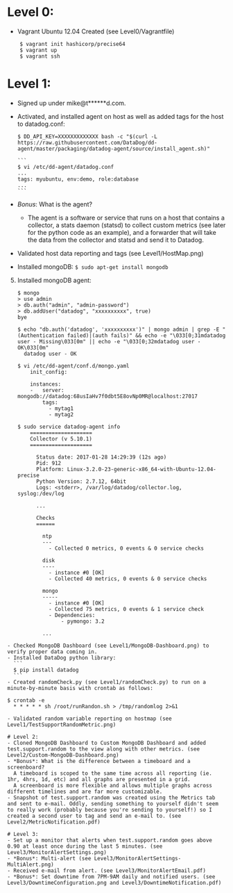 
# Level 0:
- Vagrant Ubuntu 12.04 Created (see Level0/Vagrantfile)
```
    $ vagrant init hashicorp/precise64
    $ vagrant up
    $ vagrant ssh
```

# Level 1:
- Signed up under mike@t******d.com.
- Activated, and installed agent on host as well as added tags for the host to datadog.conf:

    `$ DD_API_KEY=XXXXXXXXXXXXX bash -c "$(curl -L https://raw.githubusercontent.com/DataDog/dd-agent/master/packaging/datadog-agent/source/install_agent.sh)"`
    
      ```
      $ vi /etc/dd-agent/datadog.conf
      ...
      tags: myubuntu, env:demo, role:database
      ...
      ```
- *Bonus*: What is the agent?
    - The agent is a software or service that runs on a host that contains a collector, a stats daemon (statsd) to collect custom metrics (see later for the python code as an example), 
      and a forwarder that will take the data from the collector and statsd and send it to Datadog. 
- Validated host data reporting and tags (see Level1/HostMap.png)
- Installed mongoDB:
    `$ sudo apt-get install mongodb`
5. Installed mongoDB agent:
    ```
    $ mongo
    > use admin
    > db.auth("admin", "admin-password")
    > db.addUser("datadog", "xxxxxxxxxx", true)
    bye
    ```
    ```
    $ echo "db.auth('datadog', 'xxxxxxxxxx')" | mongo admin | grep -E "(Authentication failed)|(auth fails)" && echo -e "\033[0;31mdatadog user - Missing\033[0m" || echo -e "\033[0;32mdatadog user - OK\033[0m"
      datadog user - OK
    ```
    ```
    $ vi /etc/dd-agent/conf.d/mongo.yaml
        init_config:

        instances:
        -   server: mongodb://datadog:68usIaHv7f0dbt5E8ovNp0MR@localhost:27017
            tags:
              - mytag1
              - mytag2
    ```
    ```
    $ sudo service datadog-agent info
        ====================
        Collector (v 5.10.1)
        ====================

          Status date: 2017-01-28 14:29:39 (12s ago)
          Pid: 912
          Platform: Linux-3.2.0-23-generic-x86_64-with-Ubuntu-12.04-precise
          Python Version: 2.7.12, 64bit
          Logs: <stderr>, /var/log/datadog/collector.log, syslog:/dev/log

          ...

          Checks
          ======

            ntp
            ---
              - Collected 0 metrics, 0 events & 0 service checks

            disk
            ----
              - instance #0 [OK]
              - Collected 40 metrics, 0 events & 0 service checks

            mongo
            -----
              - instance #0 [OK]
              - Collected 75 metrics, 0 events & 1 service check
              - Dependencies:
                  - pymongo: 3.2

            ...
  ```
- Checked MongoDB Dashboard (see Level1/MongoDB-Dashboard.png) to verify proper data coming in.
- Installed DataDog python library: 
    ```
    $ pip install datadog
    ```
- Created randomCheck.py (see Level1/randomCheck.py) to run on a minute-by-minute basis with crontab as follows:
  ```
    $ crontab -e
      * * * * * sh /root/runRandon.sh > /tmp/randomlog 2>&1
  ```
- Validated random variable reporting on hostmap (see Level1/TestSupportRandomMetric.png)

# Level 2: 
- Cloned MongoDB Dashboard to Custom MongoDB Dashboard and added test.support.random to the view along with other metrics. (see Level2/Custom-MongoDB-Dashboard.png)
- *Bonus*: What is the difference between a timeboard and a screenboard?
    A timeboard is scoped to the same time across all reporting (ie. 1hr, 4hrs, 1d, etc) and all graphs are presented in a grid.
    A screenboard is more flexible and allows multiple graphs across different timelines and are far more customizable.
- Snapshot of test.support.random was created using the Metrics tab and sent to e-mail. Oddly, sending something to yourself didn't seem to really work (probably because you're sending to yourself!) so I created a second user to tag and send an e-mail to. (see Level2/MetricNotification.pdf)

# Level 3: 
- Set up a monitor that alerts when test.support.random goes above 0.90 at least once during the last 5 minutes. (see Level3/MonitorAlertSettings.png)
- *Bonus*: Multi-alert (see Level3/MonitorAlertSettings-MultiAlert.png)
- Received e-mail from alert. (see Level3/MonitorAlertEmail.pdf)
- *Bonus*: Set downtime from 7PM-9AM daily and notified users. (see Level3/DowntimeConfiguration.png and Level3/DowntimeNotification.pdf)
